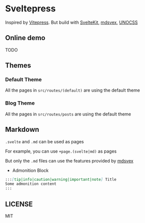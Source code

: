 # Sveltepress 

Inspired by [Vitepress](https://vitepress.vuejs.org/). 
But build with [SvelteKit](https://kit.svelte.dev/), [mdsvex](https://mdsvex.com/), [UNOCSS](https://github.com/unocss/unocss)

## Online demo

TODO

## Themes

### Default Theme

All the pages in `src/routes/(default)` are using the default theme

### Blog Theme

All the pages in `src/routes/posts` are using the default theme

## Markdown 

`.svelte` and `.md` can be used as pages

For example, you can use `+page.(svelte|md)` as pages

But only the `.md` files can use the features provided by [mdsvex](https://mdsvex.com/)

* Admonition Block
```md
:::[tip|info|caution|warning|important|note] Title
Some admonition content
:::
```

## LICENSE

MIT